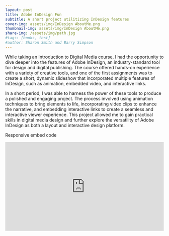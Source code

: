 ```yaml
---
layout: post
title: Adobe InDesign Fun
subtitle: A short project utilitizing InDesign features
cover-img: assets/img/InDesign AboutMe.png
thumbnail-img: assets/img/InDesign AboutMe.png
share-img: /assets/img/path.jpg
#tags: [books, test]
#author: Sharon Smith and Barry Simpson
---
```


While taking an Introduction to Digital Media course, I had the opportunity to dive deeper into the features of Adobe InDesign, an industry-standard tool for design and digital publishing. The course offered hands-on experience with a variety of creative tools, and one of the first assignments was to create a short, dynamic slideshow that incorporated multiple features of InDesign, such as animation, embedded video, and interactive links.

In a short period, I was able to harness the power of these tools to produce a polished and engaging project. The process involved using animation techniques to bring elements to life, incorporating video clips to enhance the narrative, and embedding interactive links to create a seamless and interactive viewer experience. This project allowed me to gain practical skills in digital media design and further explore the versatility of Adobe InDesign as both a layout and interactive design platform.

<!--
{% raw %}
<iframe src="https://indd.adobe.com/view/87bcf18c-2df1-4681-9616-0c509bb48a19" width="100%" height="800px"></iframe>
{% endraw %}

Embed Code
<iframe style="border: 1px solid #777;" src="https://indd.adobe.com/embed/87bcf18c-2df1-4681-9616-0c509bb48a19?startpage=1&allowFullscreen=true" width="525px" height="371px" frameborder="0" allowfullscreen=""></iframe>
-->

Responsive embed code
<div style="position:relative; padding-bottom:56.25%; height:0; overflow:hidden; max-width:100%; height:auto;">
    <iframe src="https://indd.adobe.com/view/87bcf18c-2df1-4681-9616-0c509bb48a19" style="position:absolute; top:0; left:0; width:100%; height:100%;" frameborder="0"></iframe>
</div>
